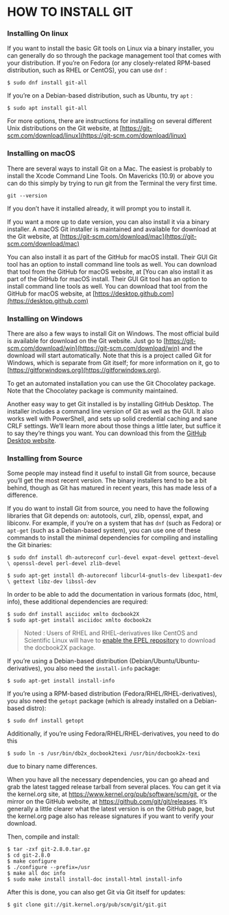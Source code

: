 <h1> HOW TO INSTALL GIT </h2>

### Installing On linux

If you want to install the basic Git tools on Linux via a binary installer, you can generally do so through the package management tool that comes with your distribution. If you’re on Fedora (or any closely-related RPM-based distribution, such as RHEL or CentOS), you can use ``` dnf ``` :
```
$ sudo dnf install git-all 
```
If you’re on a Debian-based distribution, such as Ubuntu, try ``` apt ``` : 

```
$ sudo apt install git-all 
```

For more options, there are instructions for installing on several different Unix distributions on the Git website, at 
[https://git-scm.com/download/linux](https://git-scm.com/download/linux)

### Installing on macOS

There are several ways to install Git on a Mac. The easiest is probably to install the Xcode Command Line Tools. On Mavericks (10.9) or above you can do this simply by trying to run git from the Terminal the very first time.

```
git --version 
``` 

If you don’t have it installed already, it will prompt you to install it.

If you want a more up to date version, you can also install it via a binary installer. A macOS Git installer is maintained and available for download at the Git website, at [https://git-scm.com/download/mac](https://git-scm.com/download/mac)

You can also install it as part of the GitHub for macOS install. Their GUI Git tool has an option to install command line tools as well. You can download that tool from the GitHub for macOS website, at [You can also install it as part of the GitHub for macOS install. Their GUI Git tool has an option to install command line tools as well. You can download that tool from the GitHub for macOS website, at [https://desktop.github.com](https://desktop.github.com)

### Installing on Windows

There are also a few ways to install Git on Windows. The most official build is available for download on the Git website. Just go to [https://git-scm.com/download/win](https://git-scm.com/download/win) and the download will start automatically. Note that this is a project called Git for Windows, which is separate from Git itself; for more information on it, go to [https://gitforwindows.org](https://gitforwindows.org).

To get an automated installation you can use the Git Chocolatey package. Note that the Chocolatey package is community maintained.

Another easy way to get Git installed is by installing GitHub Desktop. The installer includes a command line version of Git as well as the GUI. It also works well with PowerShell, and sets up solid credential caching and sane CRLF settings. We’ll learn more about those things a little later, but suffice it to say they’re things you want. You can download this from the [GitHub Desktop website](https://desktop.github.com/).

### Installing from Source

Some people may instead find it useful to install Git from source, because you’ll get the most recent version. The binary installers tend to be a bit behind, though as Git has matured in recent years, this has made less of a difference.

If you do want to install Git from source, you need to have the following libraries that Git depends on: autotools, curl, zlib, openssl, expat, and libiconv. For example, if you’re on a system that has ```dnf``` (such as Fedora) or ```apt-get``` (such as a Debian-based system), you can use one of these commands to install the minimal dependencies for compiling and installing the Git binaries:

```
$ sudo dnf install dh-autoreconf curl-devel expat-devel gettext-devel \ openssl-devel perl-devel zlib-devel

$ sudo apt-get install dh-autoreconf libcurl4-gnutls-dev libexpat1-dev \ gettext libz-dev libssl-dev
```

In order to be able to add the documentation in various formats (doc, html, info), these additional dependencies are required:
```
$ sudo dnf install asciidoc xmlto docbook2X
$ sudo apt-get install asciidoc xmlto docbook2x
```

> Noted : Users of RHEL and RHEL-derivatives like CentOS and Scientific Linux will have to [enable the EPEL repository](https://fedoraproject.org/wiki/EPEL#How_can_I_use_these_extra_packages.3F) to download the docbook2X package.

If you’re using a Debian-based distribution (Debian/Ubuntu/Ubuntu-derivatives), you also need the ```install-info``` package:
```
$ sudo apt-get install install-info
```

If you’re using a RPM-based distribution (Fedora/RHEL/RHEL-derivatives), you also need the ```getopt``` package (which is already installed on a Debian-based distro):
```
$ sudo dnf install getopt
```

Additionally, if you’re using Fedora/RHEL/RHEL-derivatives, you need to do this

```
$ sudo ln -s /usr/bin/db2x_docbook2texi /usr/bin/docbook2x-texi
```
due to binary name differences.

When you have all the necessary dependencies, you can go ahead and grab the latest tagged release tarball from several places. You can get it via the kernel.org site, at https://www.kernel.org/pub/software/scm/git, or the mirror on the GitHub website, at https://github.com/git/git/releases. It’s generally a little clearer what the latest version is on the GitHub page, but the kernel.org page also has release signatures if you want to verify your download.

Then, compile and install:
```
$ tar -zxf git-2.8.0.tar.gz
$ cd git-2.8.0
$ make configure
$ ./configure --prefix=/usr
$ make all doc info
$ sudo make install install-doc install-html install-info
```

After this is done, you can also get Git via Git itself for updates:
```
$ git clone git://git.kernel.org/pub/scm/git/git.git
```
